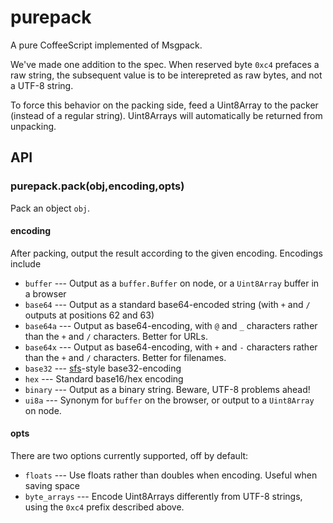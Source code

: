 purepack
========

A pure CoffeeScript implemented of Msgpack.

We've made one addition to the spec.  When reserved byte `0xc4` prefaces
a raw string, the subsequent value is to be interepreted as raw bytes, and
not a UTF-8 string.

To force this behavior on the packing side, feed a Uint8Array to the packer
(instead of a regular string).  Uint8Arrays will automatically be returned
from unpacking.

## API

### purepack.pack(obj,encoding,opts)

Pack an object `obj`.

#### encoding

After packing, output the result according to the given encoding.  Encodings include

* `buffer` --- Output as a `buffer.Buffer` on node, or a `Uint8Array` buffer in a browser
* `base64` --- Output as a standard base64-encoded string (with `+` and `/` outputs at positions 62 and 63)
* `base64a` --- Output as base64-encoding, with `@` and `_` characters rather than
the `+` and `/` characters.  Better for URLs.
* `base64x` --- Output as base64-encoding, with `+` and `-` characters rather than
the `+` and `/` characters.  Better for filenames.
* `base32` --- [sfs](https://github.com/okws/sfslite)-style base32-encoding
* `hex` --- Standard base16/hex encoding
* `binary` --- Output as a binary string. Beware, UTF-8 problems ahead!
* `ui8a` --- Synonym for `buffer` on the browser, or output to a `Uint8Array` on node.

#### opts

There are two options currently supported, off by default:

* `floats` --- Use floats rather than doubles when encoding.  Useful when saving space
* `byte_arrays` --- Encode Uint8Arrays differently from UTF-8 strings, using the `0xc4`
prefix described above.

